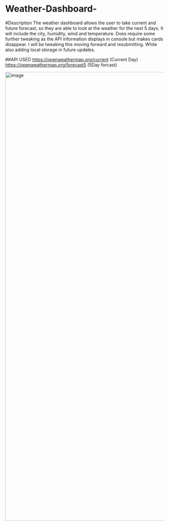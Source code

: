 # Weather-Dashboard-


#Description
The weather dashboard allows the user to take current and future forecast, so they are able to look at the weather for the next 5 days. It will include the city, humidity, wind and temperature. Does require some further tweaking as the API information displays in console but makes cards disappear. I will be tweaking this moving forward and resubmitting. While also adding local storage in future updates. 


##API USED
https://openweathermap.org/current (Current Day)
https://openweathermap.org/forecast5 (5Day forcast)



<img width="1420" alt="image" src="https://github.com/ChrisTR1021/Weather-Dashboard-/assets/142879679/91c0949c-4c1d-42bf-8283-efe13043782f">
